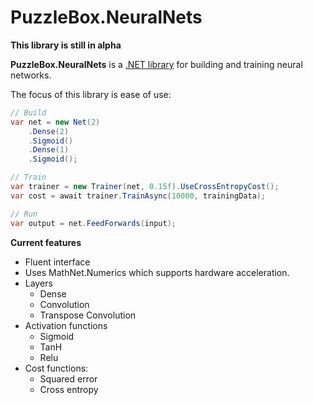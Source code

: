 # PuzzleBox.NeuralNets

__This library is still in alpha__

**PuzzleBox.NeuralNets** is a [.NET library](https://www.nuget.org/packages/PuzzleBox.NeuralNets/0.1.0) for building and training neural networks.

The focus of this library is ease of use:

```c#
// Build
var net = new Net(2)
    .Dense(2)
    .Sigmoid()
    .Dense(1)
    .Sigmoid();

// Train
var trainer = new Trainer(net, 0.15f).UseCrossEntropyCost();
var cost = await trainer.TrainAsync(10000, trainingData);

// Run
var output = net.FeedForwards(input);
```

**Current features**

* Fluent interface
* Uses MathNet.Numerics which supports hardware acceleration.
* Layers
  * Dense
  * Convolution
  * Transpose Convolution
* Activation functions
  * Sigmoid
  * TanH
  * Relu
* Cost functions:
  * Squared error
  * Cross entropy
